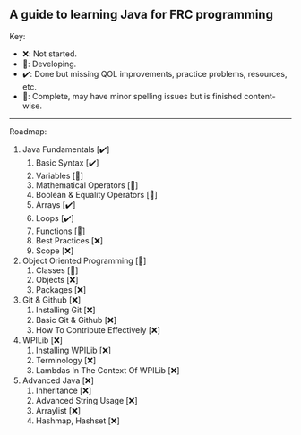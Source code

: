 ## A guide to learning Java for FRC programming

Key:
* ❌: Not started.
* 🚧: Developing.
* ✔️: Done but missing QOL improvements, practice problems, resources, etc. 
* 🎉: Complete, may have minor spelling issues but is finished content-wise.
  
--- 
Roadmap:
1. Java Fundamentals [✔️]
   1. Basic Syntax [✔️]
   2. Variables [🎉]
   3. Mathematical Operators [🎉]
   4. Boolean & Equality Operators [🎉]
   5. Arrays [✔️]
   6. Loops [✔️]
   7. Functions [🚧]
   8. Best Practices [❌]
   9. Scope [❌]
2. Object Oriented Programming [🚧]
   1. Classes [🚧]
   2. Objects [❌]
   3. Packages [❌]
3. Git & Github [❌]
   1. Installing Git [❌]
   2. Basic Git & Github [❌]
   3. How To Contribute Effectively [❌]
4. WPILib [❌]
   1. Installing WPILib [❌]
   2. Terminology [❌]
   3. Lambdas In The Context Of WPILib [❌]
5. Advanced Java [❌]
   1. Inheritance [❌]
   2. Advanced String Usage [❌]
   3. Arraylist [❌]
   4. Hashmap, Hashset [❌]
